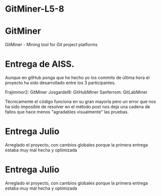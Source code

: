 # GitMiner-L5-8
# GitMiner
 GitMiner - Mining tool for Git project platforms

# Entrega de AISS.
Aunque en gitHub ponga que he hecho yo los commits de última hora el proyecto ha sido desarrollado entre los 3 participantes.

Frajimmor2: GitMiner
Josgardel8: GitHubMiner
Sanferrom: GitLabMiner

Técnicamente el código funciona en su gran mayoría pero un error que nos ha sido imposible de resolver en el método post nos deja una cadena de fallos que hace menos "agradables visualmente" las pruebas.

# Entrega Julio
Arreglado el proyecto, con cambios globales porque la primera entrega estaba muy mal hecha y optimizada

# Entrega Julio
Arreglado el proyecto, con cambios globales porque la primera entrega estaba muy mal hecha y optimizada
